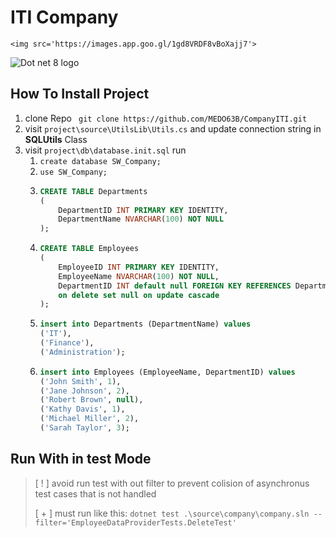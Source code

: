 # ITI Company

`<img src='https://images.app.goo.gl/1gd8VRDF8vBoXajj7'>`

![Dot net 8 logo](https://images.app.goo.gl/1gd8VRDF8vBoXajj7)


## How To Install Project

1. clone Repo ` git clone https://github.com/MEDO63B/CompanyITI.git`
2. visit `project\source\UtilsLib\Utils.cs` and update connection string in **SQLUtils** Class
3. visit `project\db\database.init.sql` run
   1. `create database SW_Company;`
   2. `use SW_Company;`
   3. ```sql
      CREATE TABLE Departments
      (
          DepartmentID INT PRIMARY KEY IDENTITY,
          DepartmentName NVARCHAR(100) NOT NULL
      );
      ```
   4. ```sql
      CREATE TABLE Employees
      (
          EmployeeID INT PRIMARY KEY IDENTITY,
          EmployeeName NVARCHAR(100) NOT NULL,
          DepartmentID INT default null FOREIGN KEY REFERENCES Departments(DepartmentID) 
          on delete set null on update cascade
      );
      ```
   5. ```sql
      insert into Departments (DepartmentName) values 
      ('IT'),
      ('Finance'),
      ('Administration');
      ```
   6. ```sql
      insert into Employees (EmployeeName, DepartmentID) values 
      ('John Smith', 1),
      ('Jane Johnson', 2),
      ('Robert Brown', null),
      ('Kathy Davis', 1),
      ('Michael Miller', 2),
      ('Sarah Taylor', 3);
      ```


## Run With in test Mode

>  [ ! ] avoid run test with out filter to prevent colision of asynchronus test cases that is not handled 
>
>  [ + ] must run like this: `dotnet test .\source\company\company.sln --filter='EmployeeDataProviderTests.DeleteTest'`
